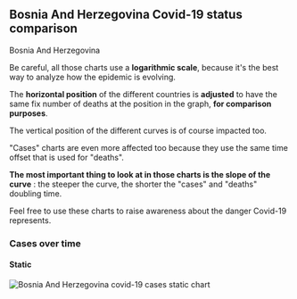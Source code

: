 ## Bosnia And Herzegovina Covid-19 status comparison 

Bosnia And Herzegovina



Be careful, all those charts use a **logarithmic scale**, because it's the best way to analyze how the epidemic is evolving.
 
The **horizontal position** of the different countries is **adjusted** to have the same fix number of deaths at the position in the graph, **for comparison purposes**.

The vertical position of the different curves is of course impacted too.

"Cases" charts are even more affected too because they use the same time offset that is used for "deaths".

**The most important thing to look at in those charts is the slope of the curve** : the steeper the curve, the shorter the "cases" and "deaths" doubling time.

Feel free to use these charts to raise awareness about the danger Covid-19 represents. 


 
### Cases over time
 
#### Static
![Bosnia And Herzegovina covid-19 cases static chart](https://raw.githubusercontent.com/madlag/coronavirus_study/master/notebooks/graphs/2020-03-20/countries/Bosnia_And_Herzegovina/2020-03-20_Bosnia_And_Herzegovina_cases.png "Bosnia And Herzegovina covid-19 cases static chart")   


